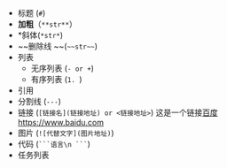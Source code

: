 - 标题 (`#`)
- **加粗**（`**str**`）
- *斜体(`*str*`)
- ~~删除线 ~~(`~~str~~`)
- 列表
	- 无序列表 (`- or +`)
	- 有序列表 (`1. `)
- 引用
- 分割线 (`---`)
- 链接 (`[链接名](链接地址) or <链接地址>`)
	这是一个链接[百度](https://www.baidu.com)  
	<https://www.baidu.com>
- 图片 (`![代替文字](图片地址)`)
- 代码 (` ```语言\n ``` `)
- 任务列表